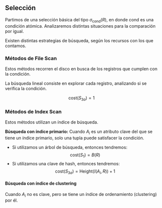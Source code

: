 ## Selección

Partimos de una selección básica del tipo $\sigma_\text{cond}(R)$, en donde $\text{cond}$ es una condición atómica. Analizaremos distintas situaciones para la comparación por igual.

Existen distintas estrategias de búsqueda, según los recursos con los que contamos.

### Métodos de File Scan

Estos métodos recorren el disco en busca de los registros que cumplen con la condición.

La búsqueda lineal consiste en explorar cada registro, analizando si se verifica la condición.

$$
	\text{cost}(S_{3a}) = 1
	$$

### Métodos de Index Scan

Estos métodos utilizan un índice de búsqueda.

**Búsqueda con índice primario:** Cuando $A_i$ es un atributo clave del que se tiene un índice primario, solo una tupla puede satisfacer la condición.

- Si utilizamos un árbol de búsqueda, entonces tendremos:
	$$
	\text{cost}(S_1) = B(R)
	$$
- Si utilizamos una clave de hash, entonces tendremos:
	$$
	\text{cost}(S_{3a}) = \text{Height}(I(A_i, R)) + 1
	$$

#### Búsqueda con índice de clustering

Cuando $A_i$ no es clave, pero se tiene un índice de ordenamiento (clustering) por él.
